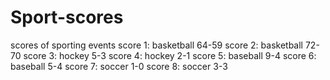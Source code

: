 # Sport-scores
scores of sporting events
score 1: basketball 64-59
score 2: basketball 72-70
score 3: hockey 5-3
score 4: hockey 2-1
score 5: baseball 9-4
score 6: baseball 5-4
score 7: soccer 1-0
score 8: soccer 3-3
